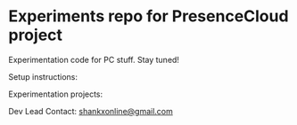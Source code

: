 Experiments repo for PresenceCloud project
============================================

Experimentation code for PC stuff. Stay tuned!

Setup instructions:

Experimentation projects:

Dev Lead Contact: shankxonline@gmail.com
